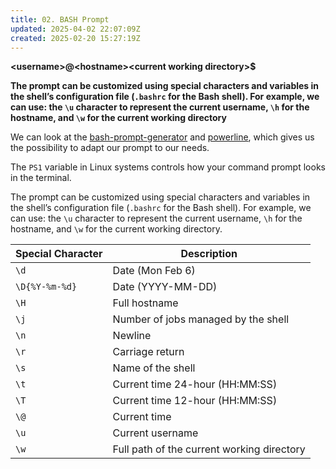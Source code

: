 ```yaml
---
title: 02. BASH Prompt
updated: 2025-04-02 22:07:09Z
created: 2025-02-20 15:27:19Z
---
```


**&lt;username&gt;@&lt;hostname&gt;&lt;current working directory&gt;$**

**The prompt can be customized using special characters and variables in the shell’s configuration file (`.bashrc` for the Bash shell). For example, we can use: the `\u` character to represent the current username, `\h` for the hostname, and `\w` for the current working directory**

We can look at the [bash-prompt-generator](https://bash-prompt-generator.org/) and [powerline](https://github.com/powerline/powerline), which gives us the possibility to adapt our prompt to our needs.

The `PS1` variable in Linux systems controls how your command prompt looks in the terminal.

The prompt can be customized using special characters and variables in the shell’s configuration file (`.bashrc` for the Bash shell). For example, we can use: the `\u` character to represent the current username, `\h` for the hostname, and `\w` for the current working directory.

| **Special Character** | **Description** |
| --- | --- |
| `\d` | Date (Mon Feb 6) |
| `\D{%Y-%m-%d}` | Date (YYYY-MM-DD) |
| `\H` | Full hostname |
| `\j` | Number of jobs managed by the shell |
| `\n` | Newline |
| `\r` | Carriage return |
| `\s` | Name of the shell |
| `\t` | Current time 24-hour (HH:MM:SS) |
| `\T` | Current time 12-hour (HH:MM:SS) |
| `\@` | Current time |
| `\u` | Current username |
| `\w` | Full path of the current working directory |

&nbsp;